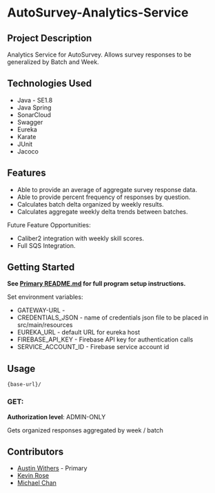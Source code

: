 # AutoSurvey-Analytics-Service

## Project Description

Analytics Service for AutoSurvey. Allows survey responses to be generalized by Batch and Week.

## Technologies Used

* Java - SE1.8
* Java Spring
* SonarCloud
* Swagger
* Eureka
* Karate
* JUnit
* Jacoco

## Features

* Able to provide an average of aggregate survey response data.
* Able to provide percent frequency of responses by question.
* Calculates batch delta organized by weekly results.
* Calculates aggregate weekly delta trends between batches.

Future Feature Opportunities:
* Caliber2 integration with weekly skill scores.
* Full SQS Integration.

## Getting Started

**See [Primary README.md](https://github.com/AutoSurvey-968/AutoSurvey-back) for full program setup instructions.**

Set environment variables:
* GATEWAY-URL - 
* CREDENTIALS_JSON - name of credentials json file to be placed in src/main/resources
* EUREKA_URL - default URL for eureka host
* FIREBASE_API_KEY - Firebase API key for authentication calls
* SERVICE_ACCOUNT_ID - Firebase service account id

## Usage

```
{base-url}/
```

### GET:
**Authorization level**: ADMIN-ONLY

Gets organized responses aggregated by week / batch

## Contributors

- [Austin Withers](https://github.com/AustinWithers) - Primary
- [Kevin Rose](https://github.com/Kevinrose235)
- [Michael Chan](https://github.com/chanmic)

